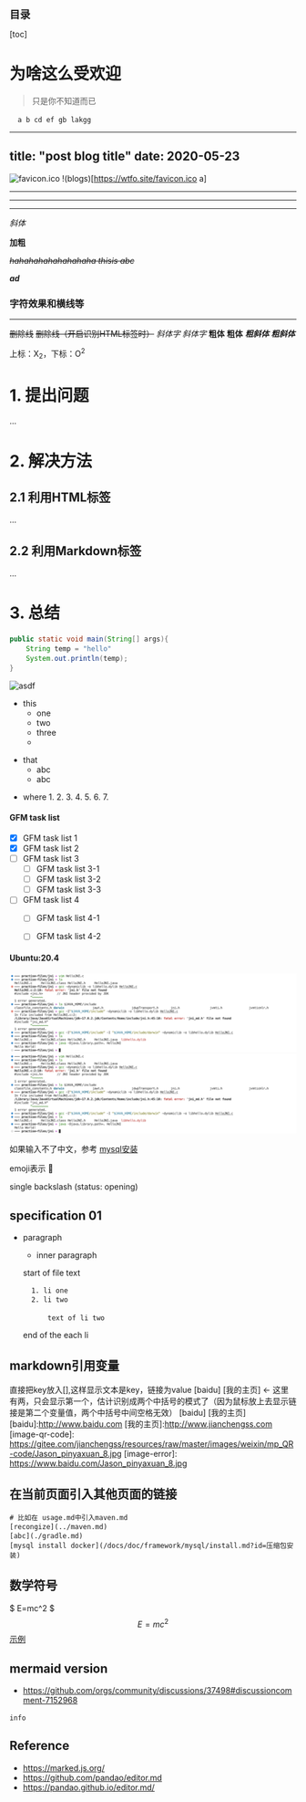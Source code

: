 <font style="font-size:1.3em;font-weight:bold;"> 目录 </font> 

[toc]

# 为啥这么受欢迎


> 只是你不知道而已

`   a b cd ef gb lakgg `


---
title: "post blog title"
date: 2020-05-23
---



![favicon.ico](https://wtfo.gitee.io/favicon.ico "h")
!(blogs)[https://wtfo.site/favicon.ico a]

----

----

----

_斜体_

__加粗__

~~_hahahahahahahahaha thisis abc_~~

___ad___

### 字符效果和横线等
                
----

~~删除线~~ <s>删除线（开启识别HTML标签时）</s>
*斜体字*      _斜体字_
**粗体**  __粗体__
***粗斜体*** ___粗斜体___

上标：X<sub>2</sub>，下标：O<sup>2</sup>





# 1. 提出问题

...

# 2. 解决方法

## 2.1 利用HTML标签

...

## 2.2 利用Markdown标签

...

# 3. 总结

```java
public static void main(String[] args){
    String temp = "hello"
    System.out.println(temp);
}
```

![asdf](https://wtfo.gitee.io/favicon.ico "he")

+ this
    + one
    + two 
    + three
    *
-  that
    + abc
    + abc
* where
    1. 
    2. 
    3. 
    4. 
    5. 
    6. 
    7. 

#### GFM task list

- [x] GFM task list 1
- [x] GFM task list 2
- [ ] GFM task list 3
    - [ ] GFM task list 3-1
    - [ ] GFM task list 3-2
    - [ ] GFM task list 3-3
- [ ] GFM task list 4
    - [ ] GFM task list 4-1
    - [ ] GFM task list 4-2


<!-- tabs:start -->
#### **Ubuntu:20.4**
<!-- tabs:start -->
<!-- tabs:end -->
<!-- tabs:end -->


![](/.images/doc/advance/jni/jni-show-01.png)
![](/.images/doc/advance/jni/jni-show-01.png 'comment :size=70%')


如果输入不了中文，参考 [mysql安装](/docs/doc/advance/mysql/install?id=源码安装)


emoji表示
:100:
<!-- 
    https://docsify.js.org/#/zh-cn/plugins?id=emoji
    :100:
    [参考]([/docs/devops/build/cmake?id=cmake-100)
    不需要解析emoji 
    https://github.com/docsifyjs/docsify/issues/742
-->

single backslash (status: opening)
<!-- 
反斜杠 转义 ``
# https://github.com/docsifyjs/docsify/issues/1881
-->

## specification 01
* paragraph

    + inner paragraph

    start of file text

        1. li one
        2. li two

            text of li two
    <!-- 如果`end of the each li`需要跳出 bullet,则需要添加一个空白行。需要注意空白行, 得预留一个跟外部顶格一样多的空格。比如`start of file text` 前面有四个空格,所以需要添加有四个空格的空白行。-->
    
    end of the each li

## markdown引用变量
[key]:value
直接把key放入[],这样显示文本是key，链接为value
[baidu] [我的主页]  ← 这里有两，只会显示第一个，估计识别成两个中括号的模式了（因为鼠标放上去显示链接是第二个变量值，两个中括号中间空格无效）
[baidu]
[我的主页]
[baidu]:http://www.baidu.com
[我的主页]:http://www.jianchengss.com
[image-qr-code]: https://gitee.com/jianchengss/resources/raw/master/images/weixin/mp_QR-code/Jason_pinyaxuan_8.jpg
[image-error]: https://www.baidu.com/Jason_pinyaxuan_8.jpg


## 在当前页面引入其他页面的链接
```shell
# 比如在 usage.md中引入maven.md
[recongize](../maven.md)
[abc](./gradle.md)
[mysql install docker](/docs/doc/framework/mysql/install.md?id=压缩包安装)
```

## 数学符号
$ E=mc^2 $
$$ E=mc^2 $$
[示例](/docs/algo/tree/03-01-AVL-tree.md)

## mermaid version
* https://github.com/orgs/community/discussions/37498#discussioncomment-7152968
```mermaid
info
```

## Reference
* https://marked.js.org/
* https://github.com/pandao/editor.md
* https://pandao.github.io/editor.md/